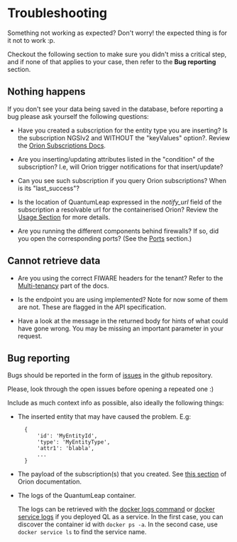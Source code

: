 # Troubleshooting

Something not working as expected? Don't worry! the expected thing is for it
not to work :p.

Checkout the following section to make sure you didn't miss a critical step,
and if none of that applies to your case, then refer to the **Bug reporting**
section.

## Nothing happens

If you don't see your data being saved in the database, before reporting a bug
please ask yourself the following questions:

- Have you created a subscription for the entity type you are inserting? Is
the subscription NGSIv2 and WITHOUT the "keyValues" option?. Review the [Orion Subscriptions Docs](https://fiware-orion.readthedocs.io/en/master/user/walkthrough_apiv2/index.html#subscriptions).

- Are you inserting/updating attributes listed in the "condition" of the
subscription? I.e, will Orion trigger notifications for that insert/update?

- Can you see such subscription if you query Orion subscriptions? When is its
"last_success"?

- Is the location of QuantumLeap expressed in the *notify_url* field of the
subscription a resolvable url for the containerised Orion? Review the [Usage Section](./index.md) for more details.

- Are you running the different components behind firewalls? If so, did you
open the corresponding ports? (See the [Ports](../admin/ports.md) section.)

## Cannot retrieve data

- Are you using the correct FIWARE headers for the tenant? Refer to the [Multi-tenancy](index.md#multi-tenancy)
part of the docs.

- Is the endpoint you are using implemented? Note for now some of them are not.
These are flagged in the API specification.

- Have a look at the message in the returned body for hints of what could have
gone wrong. You may be missing an important parameter in your request.

## Bug reporting

Bugs should be reported in the form of [issues](https://github.com/smartsdk/ngsi-timeseries-api/issues) in the github
repository.

Please, look through the open issues before opening a repeated one :)

Include as much context info as possible, also ideally the following things:

- The inserted entity that may have caused the problem. E.g:

        {
            'id': 'MyEntityId',
            'type': 'MyEntityType',
            'attr1': 'blabla',
            ...
        }

- The payload of the subscription(s) that you created. See [this section](https://fiware-orion.readthedocs.io/en/master/user/walkthrough_apiv2/index.html#subscriptions)
of Orion documentation.
- The logs of the QuantumLeap container.

    The logs can be retrieved with the [docker logs command](https://docs.docker.com/engine/reference/commandline/logs/#options)
    or [docker service logs](https://docs.docker.com/engine/reference/commandline/service_logs/)
    if you deployed QL as a service. In the first case, you can discover the
    container id with `docker ps -a`. In the second case, use
    `docker service ls` to find the service name.
